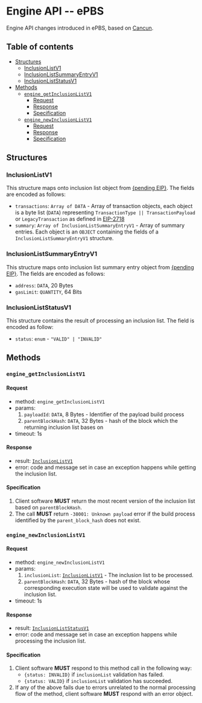 # Engine API -- ePBS

Engine API changes introduced in ePBS, based on [Cancun](../cancun.md).

## Table of contents

<!-- START doctoc generated TOC please keep comment here to allow auto update -->
<!-- DON'T EDIT THIS SECTION, INSTEAD RE-RUN doctoc TO UPDATE -->

- [Structures](#structures)
  - [InclusionListV1](#inclusionlistv1)
  - [InclusionListSummaryEntryV1](#inclusionlistsummaryentryv1)
  - [InclusionListStatusV1](#inclusionliststatusv1)
- [Methods](#methods)
  - [`engine_getInclusionListV1`](#engine_getinclusionlistv1)
    - [Request](#request-1)
    - [Response](#response-1)
    - [Specification](#specification-1)
  - [`engine_newInclusionListV1`](#engine_newinclusionlistv1)
    - [Request](#request-1)
    - [Response](#response-1)
    - [Specification](#specification-1)

<!-- END doctoc generated TOC please keep comment here to allow auto update -->

## Structures

### InclusionListV1
This structure maps onto inclusion list object from [{pending EIP}](). The fields are encoded as follows:
- `transactions`: `Array of DATA` - Array of transaction objects, each object is a byte list (`DATA`) representing `TransactionType || TransactionPayload` or `LegacyTransaction` as defined in [EIP-2718](https://eips.ethereum.org/EIPS/eip-2718)
- `summary`: `Array of InclusionListSummaryEntryV1` - Array of summary entries. Each object is an `OBJECT` containing the fields of a `InclusionListSummaryEntryV1` structure.

### InclusionListSummaryEntryV1
This structure maps onto inclusion list summary entry object from [{pending EIP}](). The fields are encoded as follows:
- `address`: `DATA`, 20 Bytes
- `gasLimit`: `QUANTITY`, 64 Bits


### InclusionListStatusV1
This structure contains the result of processing an inclusion list. The field is encoded as follow:
- `status`: `enum` - `"VALID" | "INVALID"`


## Methods

### `engine_getInclusionListV1`

#### Request

* method: `engine_getInclusionListV1`
* params:
  1. `payloadId`: `DATA`, 8 Bytes - Identifier of the payload build process
  1. `parentBlockHash`: `DATA`, 32 Bytes - hash of the block which the returning inclusion list bases on
* timeout: 1s

#### Response

* result: [`InclusionListV1`](#inclusionlistv1)
* error: code and message set in case an exception happens while getting the inclusion list.

#### Specification
1. Client software **MUST** return the most recent version of the inclusion list based on `parentBlockHash`.
2. The call **MUST** return `-38001: Unknown payload` error if the build process identified by the `parent_block_hash` does not exist.

### `engine_newInclusionListV1`
#### Request

* method: `engine_newInclusionListV1`
* params:
  1. `inclusionList`: [`InclusionListV1`](#inclusionlistv1) - The inclusion list to be processed.
  2. `parentBlockHash`: `DATA`, 32 Bytes - hash of the block whose corresponding execution state will be used to validate against the inclusion list.
* timeout: 1s

#### Response

* result: [`InclusionListStatusV1`](#inclusionliststatusv1) 
* error: code and message set in case an exception happens while processing the inclusion list.

#### Specification
1. Client software **MUST** respond to this method call in the following way:
    * `{status: INVALID}` if `inclusionList` validation has failed.
    * `{status: VALID}` if `inclusionList` validation has succeeded.
2. If any of the above fails due to errors unrelated to the normal processing flow of the method, client software **MUST** respond with an error object.
